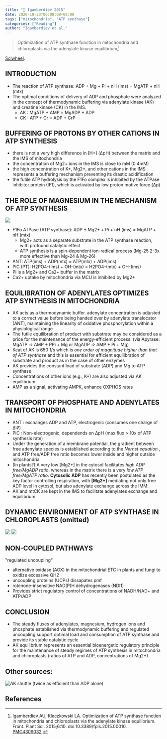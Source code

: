 ```yaml
---
title: "📒 Igamberdiev 2015"
date: 2020-10-23T00:08:08+08:00
tags: ["mitochondria", "ATP synthase"]
categories: ["Reading"]
author: "Igamberdiev et al."
---
```


> Optimization of ATP synthase function in mitochondria and chloroplasts via the adenylate kinase equilibrium[^Igamberdiev2015]

[Sciwheel](https://sciwheel.com/work/#/items/6119195).

<!--more-->

## INTRODUCTION
* The reaction of ATP synthase: ADP + Mg + Pi + nH (ims) = MgATP + nH (mtx)
* The optimal conditions of delivery of ADP and phosphate were analyzed in the concept of thermodynamic buffering via adenylate kinase (AK) and creatine kinase (CK) in the IMS.
    * AK : MgATP + AMP = MgADP + ADP
    * CK : ATP + Cr = ADP + CrP

## BUFFERING OF PROTONS BY OTHER CATIONS IN ATP SYNTHESIS
* there is not a very high difference in [H+] (ΔpH) between the matrix and the IMS of mitochondria
* the concentration of Mg2+ ions in the IMS is close to mM (0.4mM)
* the high concentration of K+, Mg2+, and other cations in the IMS represents a buffering mechanism preventing its drastic acidification
* the futile ATP hydrolysis by the F1Fo complex is inhibited by the ATPase inhibitor protein (IF1), which is activated by low proton motive force (Δp)

## THE ROLE OF MAGNESIUM IN THE MECHANISM OF ATP SYNTHESIS
![](https://www.ncbi.nlm.nih.gov/pmc/articles/PMC4309032/bin/fpls-06-00010-g0001.jpg)
* F1Fo ATPase (ATP synthase): ADP + Mg2+ + Pi + nH (ims) = MgATP + nH (mtx)
    * Mg2+ acts as a separate substrate in the ATP synthase reaction, with profound catalytic effect
    * ATP synthesis is a spin-dependent ion-radical process (Mg-25 2-3x more effective than Mg-24 & Mg-26)
* ANT: ATP(ims) + ADP(mtx) = ATP(mtx) + ADP(ims)
* PiC (PT): H2PO4-(ims) + OH-(mtx) = H2PO4-(mtx) + OH-(ims)
* Pi is a Mg2+ and Ca2+ buffer in the matrix
* Ca2+ uptake by mitochondria via MCU is inhibited by Mg2+

## EQUILIBRATION OF ADENYLATES OPTIMIZES ATP SYNTHESIS IN MITOCHONDRIA
* AK acts as a thermodynamic buffer. adenylate concentration is adjusted to a correct value before being handed over by adenylate translocator (ANT), maintaining the linearity of oxidative phosphorylation within a physiological range
* The futile equilibration of product with substrate may be considered as a price for the maintenance of the energy-efficient process. (via Apyrase: MgATP => AMP + PPi + Mg or MgADP => AMP + Pi + Mg)
* Kcat of AK is 650 1/s which is *one order of magnitude higher than that of ATP synthase* and this is essential for efficient equilibration of substrate and product as in the case of other enzymes
* AK provides the constant load of substrate (ADP) and Mg to ATP synthase
* Concentrations of other ions (e.g., K+) are also adjusted via AK equilibrium
* AMP as a signal, activating AMPK, enhance OXPHOS rates

## TRANSPORT OF PHOSPHATE AND ADENYLATES IN MITOCHONDRIA
* ANT : exchanges ADP and ATP, electrogenic (consumes one charge of ΔΨ)
* PiC : Non-electrogenic, dependends on ΔpH (max flux > 10x of ATP synthesis rate)
* Under the generation of a membrane potential, the gradient between free adenylate species is established according to the *Nernst equation* , and ATP free/ADP free ratio becomes lower inside and higher outside mitochondria
* (In plants?) A very low [Mg2+] in the cytosol facilitates *high ADP free/MgADP ratio*, whereas in the matrix there is a very *low ATP free/MgATP ratio*. **Cytosolic ADP** has recently been postulated as the key factor controlling respiration, with **[Mg2+]** mediating not only free ADP level in cytosol, but also adenylate exchange across the IMM.
* AK and mtCK are kept in the IMS to facilitate adenylates exchange and equilibrium

## DYNAMIC ENVIRONMENT OF ATP SYNTHASE IN CHLOROPLASTS (omitted)
![](https://www.ncbi.nlm.nih.gov/pmc/articles/PMC4309032/bin/fpls-06-00010-g0002.jpg)
![](https://www.ncbi.nlm.nih.gov/pmc/articles/PMC4309032/bin/fpls-06-00010-g0003.jpg)

## NON-COUPLED PATHWAYS
"regulated uncoupling"
* alternative oxidase (AOX) in the mitochondrial ETC in plants and fungi to oxidize excessive QH2
* uncoupling proteins (UCPs) dissapates pmf
* rotenone-insensitive NAD(P)H dehydrogenases (NDI1)
* Provides strict regulatory control of concentrations of NADH/NAD+ and ATP/ADP

## CONCLUSION
* The steady fluxes of adenylates, magnesium, hydrogen ions and phosphate established via thermodynamic buffering and regulated uncoupling support optimal load and consumption of ATP synthase and provide its stable catalytic cycle
* AK equilibrium represents an essential bioenergetic regulatory principle for the maintenance of steady regimes of ATP synthesis in mitochondria and chloroplasts (ratios of ATP and ADP, concentrations of Mg2+)

## Other sources:
![](https://www.mdpi.com/ijms/ijms-10-01729/article_deploy/html/images/ijms-10-01729f1.png "AK shuttle (twice as efficient than ADP alone)")

## References
[^Igamberdiev2015]: Igamberdiev AU, Kleczkowski LA. Optimization of ATP synthase function in mitochondria and chloroplasts via the adenylate kinase equilibrium. Front. Plant Sci. 2015;6:10. doi:10.3389/fpls.2015.00010. [PMC4309032](http://www.ncbi.nlm.nih.gov/pmc/articles/PMC4309032).
